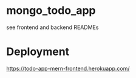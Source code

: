 # mongo_todo_app

see frontend and backend READMEs

# Deployment

https://todo-app-mern-frontend.herokuapp.com/